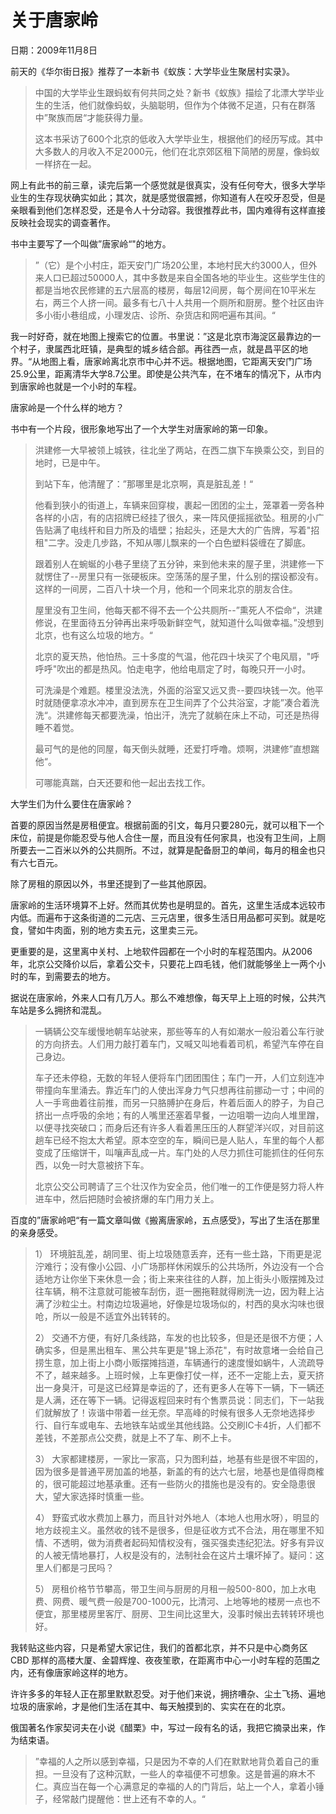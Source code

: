 # 关于唐家岭

日期：2009年11月8日

前天的《华尔街日报》推荐了一本新书《蚁族：大学毕业生聚居村实录》。

> 中国的大学毕业生跟蚂蚁有何共同之处？新书《蚁族》描绘了北漂大学毕业生的生活，他们就像蚂蚁，头脑聪明，但作为个体微不足道，只有在群落中”聚族而居“才能获得力量。
>
> 这本书采访了600个北京的低收入大学毕业生，根据他们的经历写成。其中大多数人的月收入不足2000元，他们在北京郊区租下简陋的房屋，像蚂蚁一样挤在一起。

网上有此书的前三章，读完后第一个感觉就是很真实，没有任何夸大，很多大学毕业生的生存现状确实如此；其次，就是感觉很震撼，你知道有人在咬牙忍受，但是亲眼看到他们怎样忍受，还是令人十分动容。我很推荐此书，国内难得有这样直接反映社会现实的调查著作。

书中主要写了一个叫做”唐家岭“"的地方。

> ”（它）是个小村庄，距天安门广场20公里，本地村民大约3000人，但外来人口已超过50000人，其中多数是来自全国各地的毕业生。这些学生住的都是当地农民修建的五六层高的楼房，每层12间房，每个房间在10平米左右，两三个人挤一间。最多有七八十人共用一个厕所和厨房。整个社区由许多小街小巷组成，小理发店、诊所、杂货店和网吧遍布其间。“

我一时好奇，就在地图上搜索它的位置。书里说：”这是北京市海淀区最靠边的一个村子，隶属西北旺镇，是典型的城乡结合部。再往西一点，就是昌平区的地界。“从地图上看，唐家岭离北京市中心并不远。根据地图，它距离天安门广场25.9公里，距离清华大学8.7公里。即使是公共汽车，在不堵车的情况下，从市内到唐家岭也就是一个小时的车程。

唐家岭是一个什么样的地方？

书中有一个片段，很形象地写出了一个大学生对唐家岭的第一印象。
> 洪建修一大早被领上城铁，往北坐了两站，在西二旗下车换乘公交，到目的地时，已是中午。
>
> 到站下车，他清醒了：”那哪里是北京啊，真是脏乱差！“
>
> 他看到狭小的街道上，车辆来回穿梭，裹起一团团的尘土，笼罩着一旁各种各样的小店，有的店招牌已经挂了很久，来一阵风便摇摇欲坠。租房的小广告贴满了电线杆和目力所及的墙壁；抬起头，还是大大的广告牌，写着"招租"二字。没走几步路，不知从哪儿飘来的一个白色塑料袋缠在了脚底。
>
> 跟着别人在蜿蜒的小巷子里绕了五分钟，来到他未来的屋子里，洪建修一下就愣住了--房里只有一张硬板床。空荡荡的屋子里，什么别的摆设都没有。这样的一间房，二百八十块一个月，他和一个同来北京的朋友合住。
>
> 屋里没有卫生间，他每天都不得不去一个公共厕所--”熏死人不偿命“，洪建修说，在里面待五分钟再出来呼吸新鲜空气，就知道什么叫做幸福。”没想到北京，也有这么垃圾的地方。“
>
> 北京的夏天热，他怕热。三十多度的气温，他花四十块买了个电风扇，"呼呼呼"吹出的都是热风。怕走电字，他给电扇定了时，每晚只开一小时。
>
> 可洗澡是个难题。楼里没法洗，外面的浴室又远又贵--要四块钱一次。他平时就随便拿凉水冲冲，直到房东在卫生间弄了个公共浴室，才能”凑合着洗洗“。洪建修每天都要洗澡，怕出汗，洗完了就躺在床上不动，可还是热得睡不着觉。
>
> 最可气的是他的同屋，每天倒头就睡，还爱打呼噜。烦啊，洪建修”直想踹他“。
>
> 可哪能真踹，白天还要和他一起出去找工作。

大学生们为什么要住在唐家岭？

首要的原因当然是房租便宜。根据前面的引文，每月只要280元，就可以租下一个床位，前提是你能忍受与他人合住一屋，而且没有任何家具，也没有卫生间，上厕所要去一二百米以外的公共厕所。不过，就算是配备厨卫的单间，每月的租金也只有六七百元。

除了房租的原因以外，书里还提到了一些其他原因。

唐家岭的生活环境算不上好。然而其优势也是明显的。首先，这里生活成本远较市内低。而遍布于这条街道的二元店、三元店里，很多生活日用品都可买到。就是吃食，譬如牛肉面，别的地方卖五元，这里卖三元。

更重要的是，这里离中关村、上地软件园都在一个小时的车程范围内。从2006年，北京公交降价以后，拿着公交卡，只要花上四毛钱，他们就能够坐上一两个小时的车，到需要去的地方。

据说在唐家岭，外来人口有几万人。那么不难想像，每天早上上班的时候，公共汽车站是多么拥挤和混乱。

> 一辆辆公交车缓慢地朝车站驶来，那些等车的人有如潮水一般沿着公车行驶的方向挤去。人们用力敲打着车门，又喊又叫地看着司机，希望汽车停在自己身边。
>
> 车子还未停稳，无数的年轻人便将车门团团围住；车门一开，人们立刻连冲带撞向车里涌去。靠近车门的人使出浑身力气只想再往前挪动一寸；中间的人一手弯曲着往前推，而另一只胳膊护在身后，杵着后面人的脖子，为自己挤出一点呼吸的余地；有的人嘴里还塞着早餐，一边咀嚼一边向人堆里蹭，以便寻找突破口；而身后还有许多人看着黑压压的人群望洋兴叹，对目前这趟车已经不抱太大希望。原本空空的车，瞬间已是人贴人，车里的每个人都变成了压缩饼干，叫嚷声乱成一片。车门处的人尽力抓住可能抓住的任何东西，以免一时大意被挤下车。
>
> 北京公交公司聘请了三个壮汉作为安全员，他们唯一的工作便是努力将人杵进车中，然后把随时会被挤爆的车门用力关上。

百度的”唐家岭吧“有一篇文章叫做《搬离唐家岭，五点感受》，写出了生活在那里的亲身感受。

> 1） 环境脏乱差，胡同里、街上垃圾随意丢弃，还有一些土路，下雨更是泥泞难行；没有像小公园、小广场那样休闲娱乐的公共场所，外边没有一个合适地方让你坐下来休息一会；街上来来往往的人群，加上街头小贩摆摊及过往车辆，稍不注意就可能被车刮伤，逛一圈拖鞋就得刷洗一边，因为鞋上沾满了沙粒尘土。村南边垃圾遍地，好像是垃圾场似的，村西的臭水沟味也很呛，所以一般是不适宜外出转转的。
>
> 2） 交通不方便，有好几条线路，车发的也比较多，但是还是很不方便；人确实多，但是黑出租车、黑公共车更是"锦上添花"，有时故意堵一会给自己捞生意，加上街上小商小贩摆摊挡道，车辆通行的速度慢如蜗牛，人流疏导不了，越来越多。上班时候，上车更像打仗一样，还不一定能上去，夏天挤出一身臭汗，可是这已经算是幸运的了，还有更多人在等下一辆，下一辆还是人满，还在等下一辆。记得返程回来时有个售票员说：同志们，下一站我们就解放了！诙谐中带着一丝无奈。早高峰的时候有很多人无奈地选择步行、自行车或电车、去地铁车站或坐其他线路。公交刷IC卡4折，人们都不差钱，不差那点公交费，就是上不了车、刷不上卡。
>
> 3） 大家都建楼房，一家比一家高，只为图利益，地基有些是很不牢固的，因为很多是普通平房加盖的地基，新盖的有的达六七层，地基也是值得商榷的，很可能超过地基承重。还有一些防火的措施也是没有的。安全隐患很大，望大家选择时慎重一些。
>
> 4） 野蛮式收水费加上暴力，而且针对外地人（本地人也用水呀），明显的地方歧视主义。虽然收的钱不是很多，但是征收方式不合法，用在哪里不知情、不透明，做为消费者起码知情权没有，强买强卖违纪犯法。好多有异议的人被无情地暴打，人权是没有的，法制社会在这片土壤坏掉了。疑问：这里人们都是刁民吗？
>
> 5） 房租价格节节攀高，带卫生间与厨房的月租一般500-800，加上水电费、网费、暖气费一般是700-1000元，比清河、上地等地的楼房一点也不便宜，那里楼房里客厅、厨房、卫生间比这里大，没事时候出去转转环境也好。

我转贴这些内容，只是希望大家记住，我们的首都北京，并不只是中心商务区 CBD 那样的高楼大厦、金碧辉煌、夜夜笙歌，在距离市中心一小时车程的范围之内，还有像唐家岭这样的地方。

许许多多的年轻人正在那里默默忍受。对于他们来说，拥挤嘈杂、尘土飞扬、遍地垃圾的唐家岭，才是他们生活在其中、每天触摸到的、实实在在的北京。

俄国著名作家契诃夫在小说《醋栗》中，写过一段有名的话，我把它摘录出来，作为结束语。

> ”幸福的人之所以感到幸福，只是因为不幸的人们在默默地背负着自己的重担。一旦没有了这种沉默，一些人的幸福便不可想象。这是普遍的麻木不仁。真应当在每一个心满意足的幸福的人的门背后，站上一个人，拿着小锤子，经常敲门提醒他：世上还有不幸的人。“

